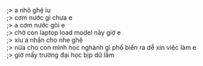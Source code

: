 ;> a nhô ghệ iu<br>
;> cơm nước gì chưa e<br>
;> a cơm nước gòi e<br>
;> chờ con laptop load model nảy giờ e<br>
;> xíu a nhắn cho nhe ghệ<br>
;> nửa cho con mình học nghành gì phổ biến ra dễ xin việc làm e<br>
;> giờ mấy trường đại học bịp dữ lắm
